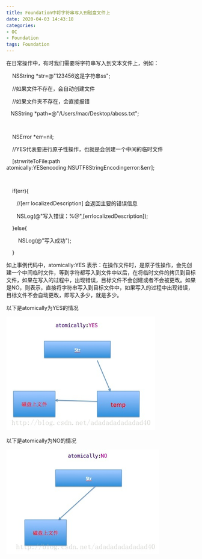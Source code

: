 ```yaml
---
title: Foundation中将字符串写入到磁盘文件上
date: 2020-04-03 14:43:18
categories:
- OC
- Foundation
tags: Foundation
---
```


在日常操作中，有时我们需要将字符串写入到文本文件上，例如：



    NSString *str=@"123456这是字符串ss";

    //如果文件不存在，会自动创建文件

    //如果文件夹不存在，会直接报错

   NSString *path=@"/Users/mac/Desktop/abcss.txt";

    

    NSError *err=nil;

    //YES代表要进行原子性操作，也就是会创建一个中间的临时文件

    [strwriteToFile:path atomically:YESencoding:NSUTF8StringEncodingerror:&err];

    

    if(err){

       //[err localizedDescription] 会返回主要的错误信息

       NSLog(@"写入错误：%@",[errlocalizedDescription]);

    }else{

        NSLog(@"写入成功");

    }

如上事例代码中，atomically:YES 表示：在操作文件时，是原子性操作，会先创建一个中间临时文件，等到字符都写入到文件中以后，在将临时文件的拷贝到目标文件，如果在写入的过程中，出现错误，目标文件不会创建或者不会被更改。如果是NO，则表示，直接将字符串写入到目标文件中，如果写入的过程中出现错误，目标文件不会自动更改，即写入多少，就是多少。

以下是atomically为YES的情况

![](oc-foundation-strFile/oc-foundation-strFile-1.jpeg)

以下是atomically为NO的情况

![](oc-foundation-strFile/oc-foundation-strFile-2.jpeg)

